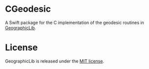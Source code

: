 # CGeodesic

A Swift package for the C implementation of the geodesic routines in [GeographicLib](https://github.com/geographiclib/geographiclib-c/).

# License

GeographicLib is released under the [MIT license](https://github.com/geographiclib/geographiclib-c/blob/main/LICENSE.txt).
